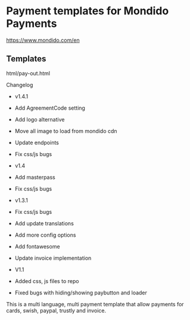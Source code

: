 # Payment templates for Mondido Payments
https://www.mondido.com/en

## Templates
html/pay-out.html

Changelog

- v1.4.1
- Add AgreementCode setting
- Add logo alternative
- Move all image to load from mondido cdn
- Update endpoints
- Fix css/js bugs

- v1.4
- Add masterpass
- Fix css/js bugs

- v1.3.1
- Fix css/js bugs
- Add update translations
- Add more config options
- Add fontawesome
- Update invoice implementation

- V1.1
- Added css, js files to repo
- Fixed bugs with hiding/showing paybutton and loader

This is a multi language, multi payment template that allow payments for cards, swish, paypal, trustly and invoice.


